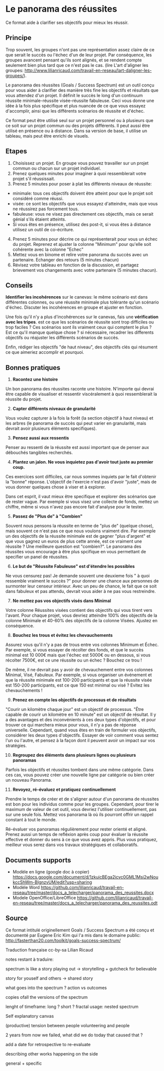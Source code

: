# Le panorama des réussites

Ce format aide à clarifier ses objectifs pour mieux les réussir. 

## Principe

Trop souvent, les groupes n'ont pas une représentation assez claire de ce que serait le succès ou l'échec d'un de leur projet. Par conséquence, les groupes avancent pensant qu'ils sont alignés, et se rendent compte seulement bien plus tard que ce n'est pas le cas. (lire L'art d'aligner les groupes: http://www.lilianricaud.com/travail-en-reseau/lart-daligner-les-groupes/).

Le panorama des réussites (Goals / Success Spectrum) est un outil conçu pour vous aider à clarifier des manière très fine les objectifs et résultats que vous attendez d'un projet. Il définit le succès le long d'un continuum réussite minimale-réussite visée-réussite fabuleuse. Ceci vous donne une idée à la fois plus spécifique et plus nuancée de ce que vous essayez d'accomplir, ainsi que les différents scénarios de réussite et d'échec.

Ce format peut être utilisé seul sur un projet personnel ou à plusieurs que ce soit sur un projet commun ou des projets différents. Il peut aussi être utilisé en présence ou à distance. Dans sa version de base, il utilise un tableau, mais peut être enrichi de visuels.



## Etapes

1. Choisissez un projet. En groupe vous pouvez travailler sur un projet commun ou chacun sur un projet individuel.
2. Prenez quelques minutes pour imaginer à quoi ressemblerait votre projet s'il réussissait.
3. Prenez 5 minutes pour poser à plat les différents niveaux de réussite:
 * minimale: tous ces objectifs doivent être atteint pour que le projet soit considéré comme réussi.
 * visée: ce sont les objectifs que vous essayez d'atteindre, mais que vous ne réussirez pas forcement tous.
 * fabuleuse: vous ne visez pas directement ces objectifs, mais ce serait génial s'ils étaient atteints. 
 * Si vous êtes en présence, utilisez des post-it, si vous êtes à distance utilisez un outil de co-écriture.
4. Prenez 5 minutes pour décrire ce qui représenterait pour vous un échec du projet. Reprenez et ajuster la colonne "Minimum" pour qu'elle soit cohérente avec la colonne "Echec"
5. Mettez vous en binome et relire votre panorama du succès avec un partenaire. Echanger des retours (5 minutes chacun)
6. Révisez votre tableau en fonction de la discussion, et partagez brievement vos changements avec votre partenaire (5 minutes chacun).

## Conseils

**Identifier les incohérences** sur le canevas: le même scénario est dans différentes colonnes, ou une réussite minimale plus tolérante qu'un scénario d'échec. Discuter les incohérences en groupe et ajuster en fonction. 

Une fois qu'il n'y a plus d'incohérences sur le canevas, fais une **vérification avec les tripes**. est ce que les scénarios de réussite sont trop difficiles ou trop faciles ? Ces scénarios sont ils vraiment ceux qui comptent le plus ? Est ce qu'il manque quelque chose ? si nécessaire, recadrer les differents objectifs ou réajuster les différents scénarios de succès.

Enfin, rédiger les objectifs "de haut niveau", des objectifs clés qui résument ce que aimeriez accomplir et pourquoi.

## Bonnes pratiques

1. **Racontez une histoire**

Un bon panorama des réussites raconte une histoire. N'importe qui devrai être capable de visualiser et ressentir viscéralement à quoi ressemblerait la réussite du projet.


2. **Capter différents niveaux de granularité**

Vous voulez capturer à la fois la forêt (la section objectif à haut niveau) et les arbres (le panorama de succès qui peut varier en granularité, mais devrait avoir plusieurs éléments specifiques).


3. **Pensez aussi aux ressentis**

Penser au ressenti de la réussite est aussi important que de penser aux débouchés tangibles recherchés. 


4. **Plantez un jalon. Ne vous inquietez pas d'avoir tout juste au premier coup.**

Ces exercices sont difficiles, car nous sommes inquiets par le fait d'obtenir la "bonne" réponse. L'objectif de l'exercie n'est pas d'avoir "juste", mais de vous donner quelques chose à viser et à explorer.

Dans cet esprit, il vaut mieux être specifique et explorer des scénarios que de rester vague. Par exemple si vous visez une collecte de fonds, mettez un chiffre, même si vous n'avez pas encore fait d'analyse pour le tester.


5. **Passez de "Plus de" à "Combien"**

Souvent nous pensons la réussite en terme de "plus de" (quelque chose), mais souvent ce n'est pas ce que nous voulons vraiment dire. Par exemple un des objectifs de la réussite minimale est de gagner "plus d'argent" et que vous gagnez un euros de plus cette année, est ce vraiment une réussite ? Une meilleure question est "combien?". Le panorama des réussites vous encourage à être plus spcifique en vous permettant de specifier un panel de réussites.


6. **Le but de "Réussite Fabuleuse" est d'étendre les possibles**

Ne vous censurez pas!  Je demande souvent une deuxieme fois " à quoi ressemble vraiment le succès ?" pour donner une chance aux personnes de surmonter leur censeur intérieur. Avec un peu de chance, le fait que ce soit dans fabuleux et pas attendu, devrait vous aider à ne pas vous restreindre.


7. **Ne mettez pas vos objectifs visés dans Minimal**

Votre colonne Réussites visées contient des objectifs qui vous tirent vers l'avant. Pour chaque projet, vous devriez atteindre 100% des objectifs de la colonne Minimale et 40-60% des objectifs de la colonne Visées. Ajustez en conséquence.


8. **Bouchez les trous et évitez les chevauchements**

Assurez vous qu'il n'y a pas de trous entre vos colonnes Minimum et Échec. Par exemple, si vous essayer de récolter des fonds, et que le succès minimal est 10 000€ mais que l'échec est 5000€ ou en dessous, si vous récolter 7500€, est ce une réussite ou un échec ? Bouchez ce trou !

De même, il ne devrait pas y avoir de chevauchement entre vos colonnes Minimal, Visé, Fabuleux. Par exemple, si vous organiser un événement et que la réussite minimale est 100-200 participants et que la réussite visée est 150-200 participants, est ce que 150 est minimal ou visé ? Evitez les chevauchements !


9. **Prenez en compte les objectifs de processus et de résultats**

"Courir un kilomètre chaque jour" est un objectif de processus. "Être capable de courir un kilomètre en 10 minute" est un objectif de résultat. Il y a des avantages et des inconvénients à ces deux types d'objectifs, et pour trouver ce qui marchera mieux pour vous, il n'y a pas de réponse universelle. Cependant, quand vous êtes en train de formuler vos objectifs, considérer les deux types d'objectifs. Essayer de voir comment vous sentez l'un ou l'autre, et pensez à la façon dont il peuvent avoir un impact sur vos stratégies.

10. **Regroupez des éléments dans plusieurs lignes ou plusieurs panoramas**

Parfois les objectifs et réussites tombent dans une même catégorie. Dans ces cas, vous pouvez créer une nouvelle ligne par catégorie ou bien créer un nouveau Panorama.


11. **Revoyez, ré-évaluez et pratiquez continuellement**

Prendre le temps de créer et de s'aligner autour d'un panorama de réussites est bon pour les individus comme pour les groupes. Cependant, pour tirer le maximum de valeur de cet outil, vous devriez l'utiliser continuellement, pas sur une seule fois. Mettez vos panorama là où ils pourront offrir un rappel constant à tout le monde.

Ré-évaluer vos panoramas régulièrement pour rester orienté et aligné. Prenez aussi un temps de refléxion après coup pour évaluer la réussite effective et donner du sens à ce que vous avez appris. Plus vous pratiquez, meilleur vous serez dans vos travaux stratégiques et collaboratifs.



## Documents supports

- Modèle en ligne (google doc à copier)
https://docs.google.com/document/d/1zkuicBEga2icvc0GML1Msi2wNoukccShWm-BIgnzvUM/edit?usp=sharing
- Modèle Word
https://github.com/lilianricaud/travail-en-reseau/tree/master/docs_a_telecharger/panorama_des_reussites.docx
- Modele OpenOffice/LibreOffice
https://github.com/lilianricaud/travail-en-reseau/tree/master/docs_a_telecharger/panorama_des_reussites.odt

## Source

Ce format intitulé originellement Goals / Success Spectrum a été conçu et documenté par Eugene Eric Kim qui l'a mis dans le domaine public: http://fasterthan20.com/toolkit/goals-success-spectrum/

Traduction française cc-by-sa Lilian Ricaud

notes restant à traduire:

spectrum is like a story playing out -> storytelling + gutcheck for believable

story for youself and others -> shared story

what goes into the spectrum ?
action vs outcomes

copies ofall the versions of the spectrum

lenght of timeframe: long ? short ?
fractal usage: nested spectrum

Self explanatory canvas

(productive) tension between people volunteering and people 

2 years from now we failed, what did we do today that caused that ?

add a date for retrospective to re-evaluate

describing other works happening on the side

general + specific 


